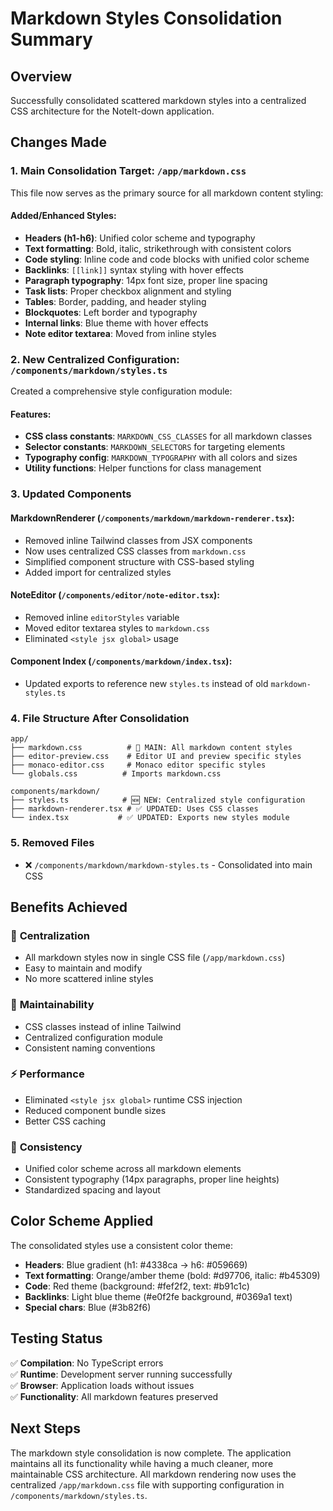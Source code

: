 # Markdown Styles Consolidation Summary

## Overview
Successfully consolidated scattered markdown styles into a centralized CSS architecture for the NoteIt-down application.

## Changes Made

### 1. **Main Consolidation Target: `/app/markdown.css`**
This file now serves as the primary source for all markdown content styling:

#### Added/Enhanced Styles:
- **Headers (h1-h6)**: Unified color scheme and typography
- **Text formatting**: Bold, italic, strikethrough with consistent colors
- **Code styling**: Inline code and code blocks with unified color scheme
- **Backlinks**: `[[link]]` syntax styling with hover effects
- **Paragraph typography**: 14px font size, proper line spacing
- **Task lists**: Proper checkbox alignment and styling
- **Tables**: Border, padding, and header styling
- **Blockquotes**: Left border and typography
- **Internal links**: Blue theme with hover effects
- **Note editor textarea**: Moved from inline styles

### 2. **New Centralized Configuration: `/components/markdown/styles.ts`**
Created a comprehensive style configuration module:

#### Features:
- **CSS class constants**: `MARKDOWN_CSS_CLASSES` for all markdown classes
- **Selector constants**: `MARKDOWN_SELECTORS` for targeting elements
- **Typography config**: `MARKDOWN_TYPOGRAPHY` with all colors and sizes
- **Utility functions**: Helper functions for class management

### 3. **Updated Components**

#### **MarkdownRenderer** (`/components/markdown/markdown-renderer.tsx`):
- Removed inline Tailwind classes from JSX components
- Now uses centralized CSS classes from `markdown.css`
- Simplified component structure with CSS-based styling
- Added import for centralized styles

#### **NoteEditor** (`/components/editor/note-editor.tsx`):
- Removed inline `editorStyles` variable
- Moved editor textarea styles to `markdown.css`
- Eliminated `<style jsx global>` usage

#### **Component Index** (`/components/markdown/index.tsx`):
- Updated exports to reference new `styles.ts` instead of old `markdown-styles.ts`

### 4. **File Structure After Consolidation**

```
app/
├── markdown.css          # 🎯 MAIN: All markdown content styles
├── editor-preview.css    # Editor UI and preview specific styles  
├── monaco-editor.css     # Monaco editor specific styles
└── globals.css          # Imports markdown.css

components/markdown/
├── styles.ts            # 🆕 NEW: Centralized style configuration
├── markdown-renderer.tsx # ✅ UPDATED: Uses CSS classes
└── index.tsx           # ✅ UPDATED: Exports new styles module
```

### 5. **Removed Files**
- ❌ `/components/markdown/markdown-styles.ts` - Consolidated into main CSS

## Benefits Achieved

### 🎯 **Centralization**
- All markdown styles now in single CSS file (`/app/markdown.css`)
- Easy to maintain and modify
- No more scattered inline styles

### 🔧 **Maintainability** 
- CSS classes instead of inline Tailwind
- Centralized configuration module
- Consistent naming conventions

### ⚡ **Performance**
- Eliminated `<style jsx global>` runtime CSS injection
- Reduced component bundle sizes
- Better CSS caching

### 🎨 **Consistency**
- Unified color scheme across all markdown elements
- Consistent typography (14px paragraphs, proper line heights)
- Standardized spacing and layout

## Color Scheme Applied

The consolidated styles use a consistent color theme:
- **Headers**: Blue gradient (h1: #4338ca → h6: #059669)
- **Text formatting**: Orange/amber theme (bold: #d97706, italic: #b45309)
- **Code**: Red theme (background: #fef2f2, text: #b91c1c)
- **Backlinks**: Light blue theme (#e0f2fe background, #0369a1 text)
- **Special chars**: Blue (#3b82f6)

## Testing Status

✅ **Compilation**: No TypeScript errors  
✅ **Runtime**: Development server running successfully  
✅ **Browser**: Application loads without issues  
✅ **Functionality**: All markdown features preserved

## Next Steps

The markdown style consolidation is now complete. The application maintains all its functionality while having a much cleaner, more maintainable CSS architecture. All markdown rendering now uses the centralized `/app/markdown.css` file with supporting configuration in `/components/markdown/styles.ts`.
